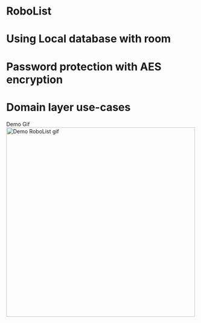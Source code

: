 # RoboList

# Using Local database with room
# Password protection with AES encryption
# Domain layer use-cases

Demo Gif
<img src="https://github.com/minhan14/RoboList/blob/main/Demo/androiddemo.gif" alt="Demo RoboList gif" title="Demo RoboList" width="500"/>






